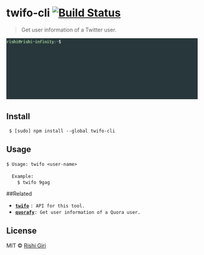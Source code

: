 # twifo-cli [![Build Status](https://travis-ci.org/CodeDotJS/twifo-cli.svg?branch=master)](https://travis-ci.org/CodeDotJS/twifo-cli)

> Get user information of a Twitter user.

<p align="center"><img src="https://raw.githubusercontent.com/rishigiridotcom/rishigiri.com/242ee3a2b65ad320829426bffc0cbd7598851079/github/ezgif-3-0f269d16b6.gif"></p>

## Install

```
 $ [sudo] npm install --global twifo-cli
```

## Usage

```
$ Usage: twifo <user-name>

  Example:
    $ twifo 9gag
```
##Related

- __[`twifo`](https://github.com/CodeDotJS/twifo)__ `: API for this tool.`
- __[`quorafy`](https://github.com/CodeDotJS/quorafy)__`: Get user information of a Quora user.`

## License

MIT &copy; [Rishi Giri](http://rishigiri.com)
